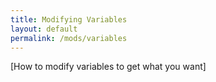 ```yaml
---
title: Modifying Variables
layout: default
permalink: /mods/variables
---
```

    
[How to modify variables to get what you want]

